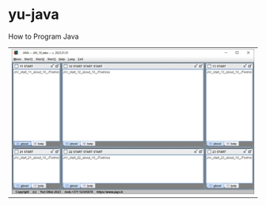 # yu-java
How to Program Java

<html>
  <body>
  
  <head>
 </head>
  
<table border="0">
  <tr>
    <td><a href="https://yu-2023.github.io/yu-java" target="_top"><img src="screen/JAV_10_tabs.jpg"></a></td>
  </tr>
</table>

  </body>
</html>
